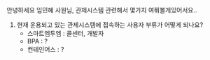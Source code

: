 안녕하세요 임민혜 사원님, 관제시스템 관련해서 몇가지 여쭤볼게있어서요..

1. 현재 운용되고 있는 관제시스템에 접속하는 사용자 부류가 어떻게 되나요?
	- 스마트엠투엠 : 콜센터, 개발자
	- BPA : ?
	- 컨테인어스 : ?